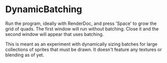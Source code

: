 # DynamicBatching

Run the program, ideally with RenderDoc, and press 'Space' to grow the grid of quads.
The first window will run without batching. Close it and the second window will appear that uses batching.

This is meant as an experiment with dynamically sizing batches for large collections of sprites that must be drawn.
It doesn't feature any textures or blending as of yet.
